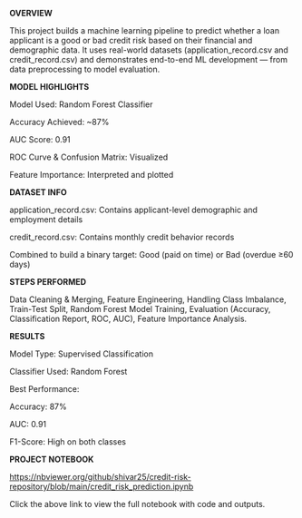 **OVERVIEW**

This project builds a machine learning pipeline to predict whether a loan applicant is a good or bad credit risk based on their financial and demographic data. It uses real-world datasets (application_record.csv and credit_record.csv) and demonstrates end-to-end ML development — from data preprocessing to model evaluation.

**MODEL HIGHLIGHTS**

Model Used: Random Forest Classifier

Accuracy Achieved: ~87%

AUC Score: 0.91

ROC Curve & Confusion Matrix: Visualized

Feature Importance: Interpreted and plotted

**DATASET INFO**

application_record.csv: Contains applicant-level demographic and employment details

credit_record.csv: Contains monthly credit behavior records

Combined to build a binary target: Good (paid on time) or Bad (overdue ≥60 days)

**STEPS PERFORMED**

Data Cleaning & Merging, Feature Engineering, Handling Class Imbalance, Train-Test Split, Random Forest Model Training, Evaluation (Accuracy, Classification Report, ROC, AUC), Feature Importance Analysis.

**RESULTS**

Model Type: Supervised Classification

Classifier Used: Random Forest

Best Performance:

Accuracy: 87%

AUC: 0.91

F1-Score: High on both classes

**PROJECT NOTEBOOK**

https://nbviewer.org/github/shivar25/credit-risk-repository/blob/main/credit_risk_prediction.ipynb

Click the above link to view the full notebook with code and outputs.

